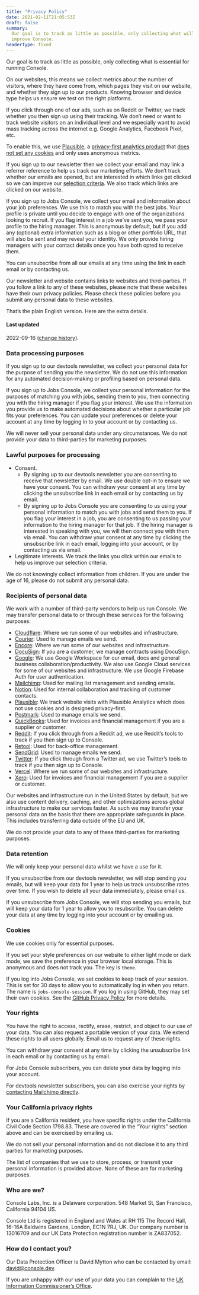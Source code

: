 ```yaml
---
title: "Privacy Policy"
date: 2021-02-11T21:05:53Z
draft: false
summary:
  Our goal is to track as little as possible, only collecting what will help us
  improve Console.
headerType: fixed
---
```


Our goal is to track as little as possible, only collecting what is essential
for running Console.

On our websites, this means we collect metrics about the number of visitors,
where they have come from, which pages they visit on our website, and whether
they sign up to our products. Knowing browser and device type helps us ensure we
test on the right platforms. 

If you click through one of our ads, such as on Reddit or Twitter, we track
whether you then sign up using their tracking. We don’t need or want to track
website visitors on an individual level and we especially want to avoid mass
tracking across the internet e.g. Google Analytics, Facebook Pixel, etc.

To enable this, we use [Plausible](https://plausible.io/), a [privacy-first
analytics product](https://blog.console.dev/picking-privacy-first-analytics/)
that [does not set any cookies](https://plausible.io/data-policy) and only uses
anonymous metrics.

If you sign up to our newsletter then we collect your email and may link a
referrer reference to help us track our marketing efforts. We don’t track
whether our emails are opened, but are interested in which links get clicked so
we can improve our [selection criteria](selection-criteria/). We also track
which links are clicked on our website.

If you sign up to Jobs Console, we collect your email and information about your
job preferences. We use this to match you with the best jobs. Your profile is
private until you decide to engage with one of the organizations looking to
recruit. If you flag interest in a job we’ve sent you, we pass your profile to
the hiring manager. This is anonymous by default, but if you add any (optional)
extra information such as a blog or other portfolio URL, that will also be sent
and may reveal your identity. We only provide hiring managers with your contact
details once you have both opted to receive them.

You can unsubscribe from all our emails at any time using the link in each email
or by contacting us.

Our newsletter and website contains links to websites and third-parties. If you
follow a link to any of these websites, please note that these websites have
their own privacy policies. Please check these policies before you submit any
personal data to these websites.

That’s the plain English version. Here are the extra details.

#### Last updated

2022-09-16 ([change
history](https://github.com/consoledotdev/home/commits/main/content/privacy.md)).

### Data processing purposes

If you sign up to our devtools newsletter, we collect your personal data for the purpose of sending you the newsletter. We do not use this information for any automated decision-making or profiling based on personal data. 

If you sign up to Jobs Console, we collect your personal information for the purposes of matching you with jobs, sending them to you, then connecting you with the hiring manager if you flag your interest. We use the information you provide us to make automated decisions about whether a particular job fits your preferences. You can update your preferences or delete your account at any time by logging in to your account or by contacting us.

We will never sell your personal data under any circumstances. We do not provide your data to third-parties for marketing purposes.

### Lawful purposes for processing

-   Consent.  
    -  By signing up to our devtools newsletter you are consenting to receive
       that newsletter by email. We use double opt-in to ensure we have your
       consent. You can withdraw your consent at any time by clicking the
       unsubscribe link in each email or by contacting us by email.
    -  By signing up to Jobs Console you are consenting to us using your
       personal information to match you with jobs and send them to you. If you
       flag your interest in a job, you are consenting to us passing your
       information to the hiring manager for that job. If the hiring manager is
       interested in speaking with you, we will then connect you with them via
       email. You can withdraw your consent at any time by clicking the
       unsubscribe link in each email, logging into your account, or by
       contacting us via email.
- Legitimate interests. We track the links you click within our emails to help
  us improve our selection criteria.

We do not knowingly collect information from children. If you are under the age of 16, please do not submit any personal data.

### Recipients of personal data

We work with a number of third-party vendors to help us run Console. We may transfer personal data to or through these services for the following purposes:

- [Cloudflare](https://www.cloudflare.com/): Where we run some of our websites
  and infrastructure.
- [Courier](https://www.courier.com/privacy/): Used to manage emails we send.  
- [Encore](https://encore.dev/): Where we run some of our websites and
  infrastructure.
- [DocuSign](https://www.docusign.com/): If you are a customer, we manage
  contracts using DocuSign.
- [Google](https://www.google.com): We use Google Workspace for our email, docs
  and general business collaboration/productivity. We also use Google Cloud
  services for some of our websites and infrastructure. We use Google Firebase
  Auth for user authentication.
- [Mailchimp](https://mailchimp.com/): Used for mailing list management and
  sending emails.
- [Notion](https://notion.so): Used for internal collaboration and tracking of
  customer contacts.
- [Plausible](https://plausible.io/): We track website visits with Plausible
  Analytics which does not use cookies and is designed privacy-first.
- [Postmark](https://postmarkapp.com/): Used to manage emails we send.
- [QuickBooks](https://quickbooks.intuit.com/): Used for invoices and financial
  management if you are a supplier or customer.
- [Reddit](https://www.reddit.com/): If you click through from a Reddit ad, we
  use Reddit’s tools to track if you then sign up to Console.
- [Retool](https://retool.com/): Used for back-office management.
- [SendGrid](https://sendgrid.com/): Used to manage emails we send.
- [Twitter](https://twitter.com/): If you click through from a Twitter ad, we
  use Twitter’s tools to track if you then sign up to Console.
- [Vercel](https://vercel.com/): Where we run some of our websites and
  infrastructure.
- [Xero](https://xero.com): Used for invoices and financial management if you
  are a supplier or customer.

Our websites and infrastructure run in the United States by default, but we also
use content delivery, caching, and other optimizations across global
infrastructure to make our services faster. As such we may transfer your
personal data on the basis that there are appropriate safeguards in place. This
includes transferring data outside of the EU and UK.

We do not provide your data to any of these third-parties for marketing
purposes.

### Data retention

We will only keep your personal data whilst we have a use for it. 

If you unsubscribe from our devtools newsletter, we will stop sending you
emails, but will keep your data for 1 year to help us track unsubscribe rates
over time. If you wish to delete all your data immediately, please email us.

If you unsubscribe from Jobs Console, we will stop sending you emails, but will
keep your data for 1 year to allow you to resubscribe. You can delete your data
at any time by logging into your account or by emailing us.

### Cookies

We use cookies only for essential purposes.

If you set your style preferences on our website to either light mode or dark
mode, we save the preference in your browser local storage. This is anonymous
and does not track you. The key is `theme`.

If you log into Jobs Console, we set cookies to keep track of your session. This
is set for 30 days to allow you to automatically log in when you return. The
name is `jobs-console-session`. If you log in using GitHub, they may set their
own cookies. See the [GitHub Privacy
Policy](https://docs.github.com/en/site-policy/privacy-policies) for more
details.

### Your rights

You have the right to access, rectify, erase, restrict, and object to our use of
your data. You can also request a portable version of your data. We extend these
rights to all users globally. Email us to request any of these rights.

You can withdraw your consent at any time by clicking the unsubscribe link in
each email or by contacting us by email.

For Jobs Console subscribers, you can delete your data by logging into your
account.

For devtools newsletter subscribers, you can also exercise your rights by
[contacting Mailchimp directly](https://mailchimp.com/en-gb/privacy-rights/).

### Your California privacy rights

If you are a California resident, you have specific rights under the California
Civil Code Section 1798.83. These are covered in the “Your rights” section above
and can be exercised by emailing us.

We do not sell your personal information and do not disclose it to any third
parties for marketing purposes.

The list of companies that we use to store, process, or transmit your personal
information is provided above. None of these are for marketing purposes.

### Who are we?

Console Labs, Inc. is a Delaware corporation. 548 Market St, San Francisco,
California 94104 US.

Console Ltd is registered in England and Wales at RH 115 The Record Hall, 16-16A
Baldwins Gardens, London, EC1N 7RJ, UK. Our company number is 13016709 and our
UK Data Protection registration number is ZA837052.

### How do I contact you?

Our Data Protection Officer is David Mytton who can be contacted by email:
david@console.dev.

If you are unhappy with our use of your data you can complain to the [UK
Information Commissioner’s Office](https://ico.org.uk/).